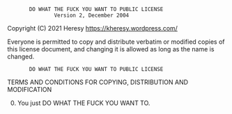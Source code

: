            DO WHAT THE FUCK YOU WANT TO PUBLIC LICENSE
                   Version 2, December 2004
 
Copyright (C) 2021 Heresy <https://kheresy.wordpress.com/>

Everyone is permitted to copy and distribute verbatim or modified
copies of this license document, and changing it is allowed as long
as the name is changed.
 
           DO WHAT THE FUCK YOU WANT TO PUBLIC LICENSE
  TERMS AND CONDITIONS FOR COPYING, DISTRIBUTION AND MODIFICATION

 0. You just DO WHAT THE FUCK YOU WANT TO.
